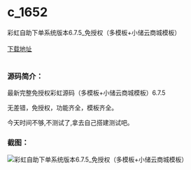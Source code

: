 # c_1652
彩虹自助下单系统版本6.7.5_免授权（多模板+小储云商城模板）
<br/></br>
[下载地址](https://www.uuid2.com/1652.html "下载地址")
<br/></br>
<h3>源码简介：</h3>
<p>最新完整免授权彩虹源码（多模板+小储云商城模板）6.7.5<p>
<p>无差错，免授权，功能齐全，模板齐全。<p>
<p>今天时间不够,不测试了,拿去自己搭建测试吧。<p>
<h3>截图：</h3>
<img src="https://www.uuid2.com/wp-content/uploads/img/uimage/39151632793441.png" alt="彩虹自助下单系统版本6.7.5_免授权（多模板+小储云商城模板）">
